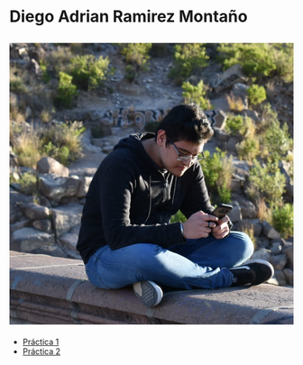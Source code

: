 # Diego Adrian Ramirez Montaño
![Foto](/IMG/Foto.jpg)
---
- [Práctica 1](/practica-1.md)
- [Práctica 2](/practica-2.md)